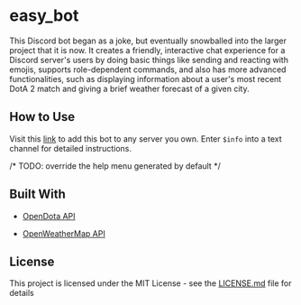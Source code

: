 # easy_bot

This Discord bot began as a joke, but eventually snowballed into the larger project that it is now.
It creates a friendly, interactive chat experience for a Discord server's users by doing basic things like sending and reacting
with emojis, supports role-dependent commands, and also has more advanced functionalities, such as displaying information 
about a user's most recent DotA 2 match and giving a brief weather forecast of a given city.

## How to Use

Visit this [link](https://discordapp.com/api/oauth2/authorize?client_id=392141837051101186&permissions=0&scope=bot) to add this bot to any server you own.
Enter `$info` into a text channel for detailed instructions. 

/* TODO: override the help menu generated by default */

## Built With
* [OpenDota API](https://docs.opendota.com/)

* [OpenWeatherMap API](https://openweathermap.org/api)

## License

This project is licensed under the MIT License - see the [LICENSE.md](LICENSE.md) file for details
